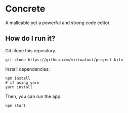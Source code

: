 # Concrete
A malleable yet a powerful and strong code editor.
## How do I run it?
Git clone this repository.
```
git clone https://github.com/virtualout/project-kilo
```
Install dependencies:
```
npm install
# if using yarn
yarn install
```
Then, you can run the app.
```
npm start
```
